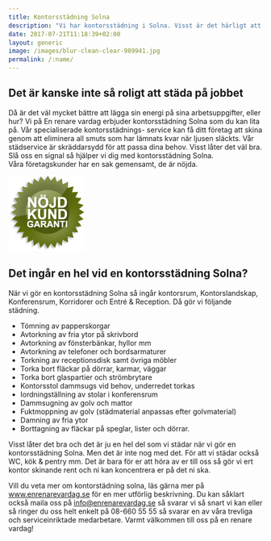 ```yaml
---
title: Kontorsstädning Solna
description: "Vi har kontorsstädning i Solna. Visst är det härligt att komma till jobbet och det är nystädat och fint?"
date: 2017-07-21T11:18:39+02:00
layout: generic
image: /images/blur-clean-clear-989941.jpg
permalink: /:name/
---
```

## Det är kanske inte så roligt att städa på jobbet

Då är det väl mycket bättre att lägga sin energi på sina arbetsuppgifter, eller hur? Vi på En renare vardag erbjuder kontorsstädning Solna som du kan lita på. Vår specialiserade kontorsstädnings- service kan få ditt företag att skina genom att eliminera all smuts som har lämnats kvar när ljusen släckts. Vår städservice är skräddarsydd för att passa dina behov. Visst låter det väl bra. Slå oss en signal så hjälper vi dig med kontorsstädning Solna.  
Våra företagskunder har en sak gemensamt, de är nöjda.

[![alt text](/images/ikon/nojdkund.png "Nöjd Kund Garanti")](https://enrenarevardag.se/foretag/kontorstadning/) 

## Det ingår en hel vid en kontorsstädning Solna?

När vi gör en kontorsstädning Solna så ingår kontorsrum, Kontorslandskap, Konferensrum, Korridorer och Entré & Reception. Då gör vi följande städning.

- Tömning av papperskorgar  
- Avtorkning av fria ytor på skrivbord  
- Avtorkning av fönsterbänkar, hyllor mm  
- Avtorkning av telefoner och bordsarmaturer  
- Torkning av receptionsdisk samt övriga möbler  
- Torka bort fläckar på dörrar, karmar, väggar  
- Torka bort glaspartier och strömbrytare  
- Kontorsstol dammsugs vid behov, underredet torkas  
- Iordningställning av stolar i konferensrum  
- Dammsugning av golv och mattor  
- Fuktmoppning av golv (städmaterial anpassas efter golvmaterial)  
- Damning av fria ytor  
- Borttagning av fläckar på speglar, lister och dörrar.

Visst låter det bra och det är ju en hel del som vi städar när vi gör en kontorsstädning Solna. Men det är inte nog med det. För att vi städar också WC, kök & pentry mm. Det är bara för er att höra av er till oss så gör vi ert kontor skinande rent och ni kan koncentrera er på det ni ska.

Vill du veta mer om kontorstädning solna, läs gärna mer på www.enrenarevardag.se för en mer utförlig beskrivning. Du kan såklart också maila oss på info@enrenarevardag.se så svarar vi så snart vi kan eller så ringer du oss helt enkelt på 08-660 55 55 så svarar en av våra trevliga och serviceinriktade medarbetare. Varmt välkommen till oss på en renare vardag!